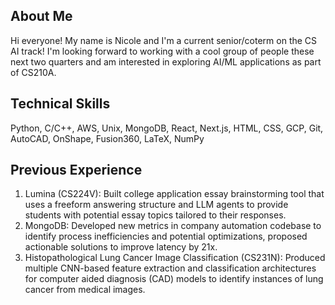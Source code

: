 ## About Me
Hi everyone! My name is Nicole and I'm a current senior/coterm on the CS AI track! I'm looking forward to working with a cool group of people these next two quarters and am interested in exploring AI/ML applications as part of CS210A.

## Technical Skills
Python, C/C++, AWS, Unix, MongoDB, React, Next.js, HTML, CSS, GCP, Git, AutoCAD, OnShape, Fusion360, LaTeX, NumPy

## Previous Experience
1. Lumina (CS224V): Built college application essay brainstorming tool that uses a freeform answering structure and LLM agents to provide students with potential essay topics tailored to their responses.
2. MongoDB: Developed new metrics in company automation codebase to identify process inefficiencies and potential optimizations, proposed actionable solutions to improve latency by 21x.
3. Histopathological Lung Cancer Image Classification (CS231N): Produced multiple CNN-based feature extraction and classification architectures for computer aided diagnosis (CAD) models to identify instances of lung cancer from medical images.